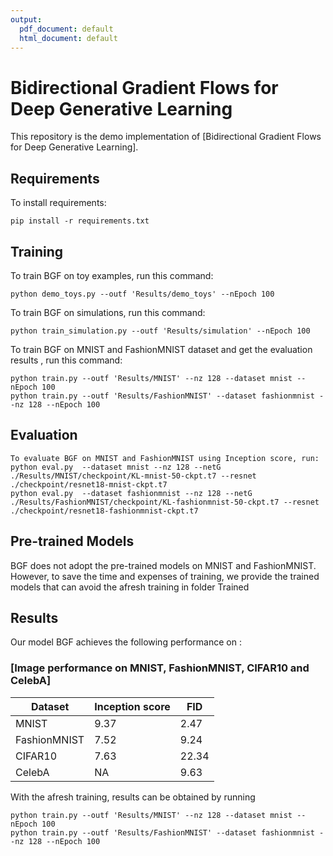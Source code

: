```yaml
---
output:
  pdf_document: default
  html_document: default
---
```

# Bidirectional Gradient Flows for Deep Generative Learning

This repository is the demo implementation of [Bidirectional Gradient Flows for Deep Generative Learning]. 

## Requirements

To install requirements:

```setup
pip install -r requirements.txt
```

## Training

To train BGF on toy examples, run this command:

```train_toys
python demo_toys.py --outf 'Results/demo_toys' --nEpoch 100
```

To train BGF on simulations, run this command:
```train_toys
python train_simulation.py --outf 'Results/simulation' --nEpoch 100
```

To train BGF on MNIST and FashionMNIST dataset and get the evaluation results , run this command:

```train
python train.py --outf 'Results/MNIST' --nz 128 --dataset mnist --nEpoch 100
python train.py --outf 'Results/FashionMNIST' --dataset fashionmnist --nz 128 --nEpoch 100
```

## Evaluation

```Evaluation
To evaluate BGF on MNIST and FashionMNIST using Inception score, run:
python eval.py  --dataset mnist --nz 128 --netG ./Results/MNIST/checkpoint/KL-mnist-50-ckpt.t7 --resnet ./checkpoint/resnet18-mnist-ckpt.t7
python eval.py  --dataset fashionmnist --nz 128 --netG ./Results/FashionMNIST/checkpoint/KL-fashionmnist-50-ckpt.t7 --resnet ./checkpoint/resnet18-fashionmnist-ckpt.t7
```

## Pre-trained Models

BGF does not adopt the pre-trained models on MNIST and FashionMNIST. However, to save the time and expenses of training, we provide the trained models that can avoid the afresh training in folder Trained 

## Results

Our model BGF achieves the following performance on :

### [Image performance on MNIST, FashionMNIST, CIFAR10 and CelebA]

| Dataset |   Inception score   |   FID   |
| ---------------- |--------|--------|
|   MNIST       | 9.37 | 2.47 |
|   FashionMNIST| 7.52 | 9.24 |
|   CIFAR10     | 7.63 | 22.34 |
|   CelebA      | NA   | 9.63 |

With the afresh training, results can be obtained by running

```train_all
python train.py --outf 'Results/MNIST' --nz 128 --dataset mnist --nEpoch 100
python train.py --outf 'Results/FashionMNIST' --dataset fashionmnist --nz 128 --nEpoch 100
```

